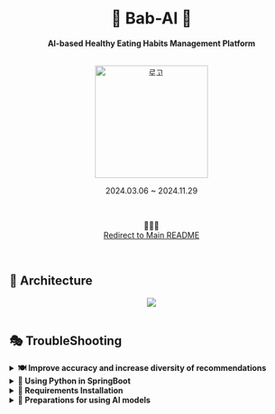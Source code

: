 <div align="center">
  
  # 🍙 Bab-Al 🍙 
  **AI-based Healthy Eating Habits Management Platform**  
  
  <br>
  <img src="https://github.com/user-attachments/assets/ed8c04ef-7b31-4ec4-b3ba-c794927d6fe5" alt="로고" width="200">   

  2024.03.06 ~ 2024.11.29

  <br>

  🔽🔽🔽  
  <a href="https://github.com/Bab-Al">Redirect to Main README</a>
  
</div>

<br>

## 🎀 Architecture
<div align="center">
  <img src="https://github.com/user-attachments/assets/e6c5c182-eaab-41b8-8e78-341b3253d45b">
</div>

<br>

## 🎭 TroubleShooting
<details>
<summary><b>🍽️ Improve accuracy and increase diversity of recommendations</b></summary>
  
> **Problem** : The content-based filtering algorithm using the cosine similarity comparison previously implemented has a limitation in that the accuracy of recommendations is poor and various recommendations cannot be made.
>
> **Solution** : Using the recbole framework, recommendations based on the neural graph collaborative filtering (NGCF) model provide recipe items that other users like.
>
> **Tech Blog**
> <ul>
>   <li><a href="https://alsrudalsrudalsrud.tistory.com/303">Analysis of recommendation system research trends 1 : Previously recommended systems</a></li>
>   <li><a href="https://alsrudalsrudalsrud.tistory.com/304">Analysis of recommendation system research trends 2 : GNN-based</a></li>
>   <li><a href="https://alsrudalsrudalsrud.tistory.com/305">Analysis of recommendation system research trends 3 : GNN-model</a></li>
> </ul>
  
</details>

<details>
<summary><b>🐍 Using Python in SpringBoot</b></summary>
  
> **Problem** : It was complicated to operate multiple servers for backend code and ai code when developed in an on-premises environment.
>
> **Solution** : Integrating back-end and ai servers, and add a 'jython' dependency to use python in spring boot, a back-end framework.
>
> **Tech Blog**
> <ul>
>   <li><a href="https://alsrudalsrudalsrud.tistory.com/336">Jython</a></li>
> </ul>
  
</details>

<details>
<summary><b>📜 Requirements Installation</b></summary>
  
> **Problem** : After I clone the RecBole framework to use in Spring Boot, the torch installation fails while executing the command 'pipe install -e. --verbose'.
>
> **Solution** : The Python version should be between 3.8 and 3.10, the Python and Pip versions must match, and the installed Python should be 64-bit.
>
> **Tech Blog**
> <ul>
>   <li><a href="https://alsrudalsrudalsrud.tistory.com/337">Could not find a version that satisfies the requirement torch>=1.10.0 (from recbole) (from versions: none)</a></li>
> </ul>
  
</details>

<details>
<summary><b>🦾 Preparations for using AI models</b></summary>
  
> **Problem** : I tried to train the Recbole dataset, but I kept getting this error despite the torch module. 'ModuleNotFoundError: No module named 'torch''.
>
> **Solution** : Install CUDA and Nvidia Driver, then reinstall PyTorch compatible with the corresponding CUDA version.
>
> **Tech Blog**
> <ul>
>   <li><a href="https://alsrudalsrudalsrud.tistory.com/341">error: subprocess-exited-with-error ~ ModuleNotFoundError: No module named 'torch'</a></li>
> </ul>
  
</details>

